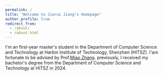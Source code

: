 ```yaml
---
permalink: /
title: "Welcome to Jiarui Jiang’s Homepage"
author_profile: true
redirect_from: 
  - /about/
  - /about.html
---
```


I'm an first-year master's student in the Department of Computer Science and Technology at Harbin Institute of Technology, Shenzhen (HITSZ). I'am fortunate to be advised by Prof.[Miao Zhang](https://faculty.hitsz.edu.cn/zhangmiao). previously, I received my bachelor's degree from the Department of Computer Science and Technology at HITSZ in 2024.





